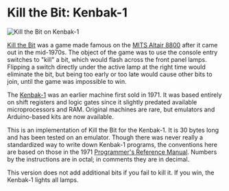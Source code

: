 # Kill the Bit: Kenbak-1 

![Kill the Bit on Kenbak-1](Kenbak_KillTheBit.gif)

[Kill the Bit](https://altairclone.com/downloads/killbits.pdf) was a game made famous on the [MITS Altair 8800](https://en.wikipedia.org/wiki/Altair_8800) after it came out in the mid-1970s. The object of the game was to use the console entry switches to "kill" a bit, which would flash across the front panel lamps. Flipping a switch directly under the active lamp at the right time would eliminate the bit, but being too early or too late would cause other bits to join, until the game was impossible to win.

The [Kenbak-1](https://en.wikipedia.org/wiki/Kenbak-1) was an earlier machine first sold in 1971. It was based entirely on shift registers and logic gates since it slightly predated available microprocessors and RAM. Original machines are rare, but emulators and Arduino-based kits are now available.

This is an implementation of Kill the Bit for the Kenbak-1. It is 30 bytes long and has been tested on an emulator. Though there was never really a standardized way to write down Kenbak-1 programs, the conventions here are based on those in the 1971 [Programmer's Reference Manual](http://kenbak-1.net/index_files/PRM.pdf). Numbers by the instructions are in octal; in comments they are in decimal.

This version does not add additional bits if you fail to kill it. If you win, the Kenbak-1 lights all lamps.